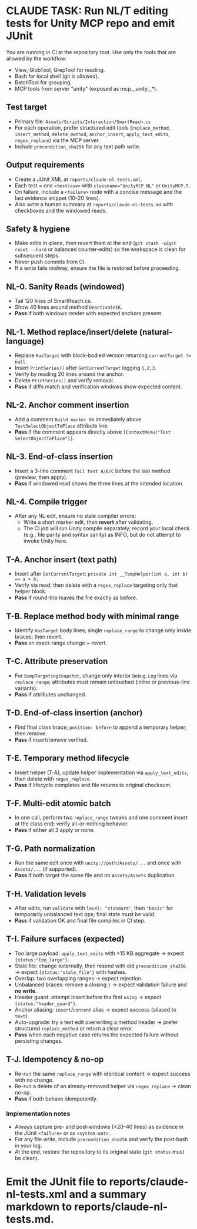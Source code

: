 # CLAUDE TASK: Run NL/T editing tests for Unity MCP repo and emit JUnit

You are running in CI at the repository root. Use only the tools that are allowed by the workflow:
- View, GlobTool, GrepTool for reading.
- Bash for local shell (git is allowed).
- BatchTool for grouping.
- MCP tools from server "unity" (exposed as mcp__unity__*).

## Test target
- Primary file: `Assets/Scripts/Interaction/SmartReach.cs`
- For each operation, prefer structured edit tools (`replace_method`, `insert_method`, `delete_method`, `anchor_insert`, `apply_text_edits`, `regex_replace`) via the MCP server.
- Include `precondition_sha256` for any text path write.

## Output requirements
- Create a JUnit XML at `reports/claude-nl-tests.xml`.
- Each test = one `<testcase>` with `classname="UnityMCP.NL"` or `UnityMCP.T`.
- On failure, include a `<failure>` node with a concise message and the last evidence snippet (10–20 lines).
- Also write a human summary at `reports/claude-nl-tests.md` with checkboxes and the windowed reads.

## Safety & hygiene
- Make edits in-place, then revert them at the end (`git stash -u`/`git reset --hard` or balanced counter-edits) so the workspace is clean for subsequent steps.
- Never push commits from CI.
- If a write fails midway, ensure the file is restored before proceeding.

## NL-0. Sanity Reads (windowed)
- Tail 120 lines of SmartReach.cs.
- Show 40 lines around method `DeactivateIK`.
- **Pass** if both windows render with expected anchors present.

## NL-1. Method replace/insert/delete (natural-language)
- Replace `HasTarget` with block-bodied version returning `currentTarget != null`.
- Insert `PrintSeries()` after `GetCurrentTarget` logging `1,2,3`.
- Verify by reading 20 lines around the anchor.
- Delete `PrintSeries()` and verify removal.
- **Pass** if diffs match and verification windows show expected content.

## NL-2. Anchor comment insertion
- Add a comment `Build marker OK` immediately above `TestSelectObjectToPlace` attribute line.
- **Pass** if the comment appears directly above `[ContextMenu("Test SelectObjectToPlace")]`.

## NL-3. End-of-class insertion
- Insert a 3-line comment `Tail test A/B/C` before the last method (preview, then apply).
- **Pass** if windowed read shows the three lines at the intended location.

## NL-4. Compile trigger
- After any NL edit, ensure no stale compiler errors:
  - Write a short marker edit, then **revert** after validating.
  - The CI job will run Unity compile separately; record your local check (e.g., file parity and syntax sanity) as INFO, but do not attempt to invoke Unity here.

## T-A. Anchor insert (text path)
- Insert after `GetCurrentTarget`: `private int __TempHelper(int a, int b) => a + b;`
- Verify via read; then delete with a `regex_replace` targeting only that helper block.
- **Pass** if round-trip leaves the file exactly as before.

## T-B. Replace method body with minimal range
- Identify `HasTarget` body lines; single `replace_range` to change only inside braces; then revert.
- **Pass** on exact-range change + revert.

## T-C. Attribute preservation
- For `DumpTargetingSnapshot`, change only interior `Debug.Log` lines via `replace_range`; attributes must remain untouched (inline or previous-line variants).
- **Pass** if attributes unchanged.

## T-D. End-of-class insertion (anchor)
- Find final class brace; `position: before` to append a temporary helper; then remove.
- **Pass** if insert/remove verified.

## T-E. Temporary method lifecycle
- Insert helper (T-A), update helper implementation via `apply_text_edits`, then delete with `regex_replace`.
- **Pass** if lifecycle completes and file returns to original checksum.

## T-F. Multi-edit atomic batch
- In one call, perform two `replace_range` tweaks and one comment insert at the class end; verify all-or-nothing behavior.
- **Pass** if either all 3 apply or none.

## T-G. Path normalization
- Run the same edit once with `unity://path/Assets/...` and once with `Assets/...` (if supported).
- **Pass** if both target the same file and no `Assets/Assets` duplication.

## T-H. Validation levels
- After edits, run `validate` with `level: "standard"`, then `"basic"` for temporarily unbalanced text ops; final state must be valid.
- **Pass** if validation OK and final file compiles in CI step.

## T-I. Failure surfaces (expected)
- Too large payload: `apply_text_edits` with >15 KB aggregate → expect `{status:"too_large"}`.
- Stale file: change externally, then resend with old `precondition_sha256` → expect `{status:"stale_file"}` with hashes.
- Overlap: two overlapping ranges → expect rejection.
- Unbalanced braces: remove a closing `}` → expect validation failure and **no write**.
- Header guard: attempt insert before the first `using` → expect `{status:"header_guard"}`.
- Anchor aliasing: `insert`/`content` alias → expect success (aliased to `text`).
- Auto-upgrade: try a text edit overwriting a method header → prefer structured `replace_method` or return a clear error.
- **Pass** when each negative case returns the expected failure without persisting changes.

## T-J. Idempotency & no-op
- Re-run the same `replace_range` with identical content → expect success with no change.
- Re-run a delete of an already-removed helper via `regex_replace` → clean no-op.
- **Pass** if both behave idempotently.

### Implementation notes
- Always capture pre- and post‑windows (±20–40 lines) as evidence in the JUnit `<failure>` or as `<system-out>`.
- For any file write, include `precondition_sha256` and verify the post‑hash in your log.
- At the end, restore the repository to its original state (`git status` must be clean).

# Emit the JUnit file to reports/claude-nl-tests.xml and a summary markdown to reports/claude-nl-tests.md.

